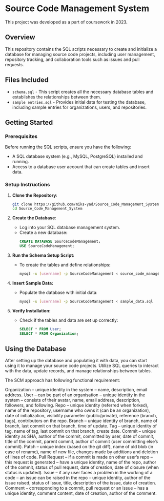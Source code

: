 # Source Code Management System
This project was developed as a part of coursework in 2023.
## Overview

This repository contains the SQL scripts necessary to create and initialize a database for managing source code projects, including user management, repository tracking, and collaboration tools such as issues and pull requests.

## Files Included

- `schema.sql` - This script creates all the necessary database tables and establishes the relationships between them.
- `sample entries.sql` - Provides initial data for testing the database, including sample entries for organizations, users, and repositories.

## Getting Started

### Prerequisites

Before running the SQL scripts, ensure you have the following:

- A SQL database system (e.g., MySQL, PostgreSQL) installed and running.
- Access to a database user account that can create tables and insert data.

### Setup Instructions

1. **Clone the Repository:**
   ```bash
   git clone https://github.com/niks-yad/Source_Code_Management_System
   cd Source_Code_Management_System
   ```

2. **Create the Database:**
   - Log into your SQL database management system.
   - Create a new database:
     ```sql
     CREATE DATABASE SourceCodeManagement;
     USE SourceCodeManagement;
     ```

3. **Run the Schema Setup Script:**
   - To create the tables and define relationships:
     ```bash
     mysql -u [username] -p SourceCodeManagement < source_code_management_schema.sql
     ```

4. **Insert Sample Data:**
   - Populate the database with initial data:
     ```bash
     mysql -u [username] -p SourceCodeManagement < sample_data.sql
     ```

5. **Verify Installation:**
   - Check if the tables and data are set up correctly:
     ```sql
     SELECT * FROM User;
     SELECT * FROM Organization;
     ```

## Using the Database

After setting up the database and populating it with data, you can start using it to manage your source code projects. Utilize SQL queries to interact with the data, update records, and manage relationships between tables.

The SCM approach has following functional requirement:

Organization – unique identity in the system – name, description, email address.
User – can be part of an organisation – unique identity in the system – consists of their avatar, name, email address, description, followers, and following.
Repo – unique identity (referred when forked), name of the repository, username who owns it (can be an organization), date of initialization, visibility parameter (public/private), reference (branch, tags), contributors on the repo.
Branch – unique identity of branch, name of branch, last commit on that branch, time of update.
Tag – unique identity of tag, name of tag, last commit on that branch, create date.
Commit – unique identity as SHA, author of the commit, committed by user, date of commit, title of the commit, parent commit, author of commit (user committing else’s commit).
Patch – unique index (based on the git diff), name of old blob (in case of rename), name of new file, changes made by additions and deletion of lines of code.
Pull Request – if a commit is made on other user’s repo – this request is generated – have a unique identity, name of the repo, author of the commit, status of pull request, date of creation, date of closure (when status is updated).
Issue – if any user faces a problem in the working of a code – an issue can be raised in the repo – unique identity, author of the issue raised, status of issue, title, description of the issue, date of creation.
Comment – corresponding to a commit, pull request or an issue – has a unique identity, comment content, date of creation, author of the comment.
